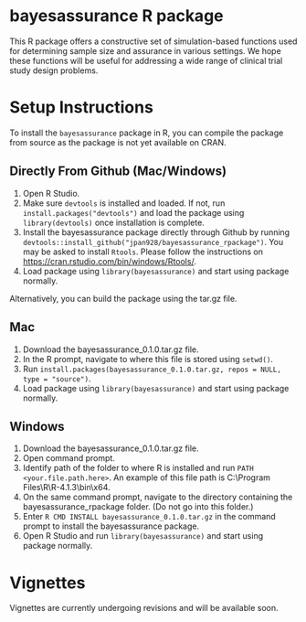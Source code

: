 # bayesassurance R package

This R package offers a constructive set of simulation-based functions
used for determining sample size and assurance in various settings. 
We hope these functions will be useful for addressing a wide range of 
clinical trial study design problems. 

# Setup Instructions

To install the `bayesassurance` package in R, you can compile the package from
source as the package is not yet available on CRAN. 

## Directly From Github (Mac/Windows)
  1. Open R Studio.
  2. Make sure `devtools` is installed and loaded. If not, run `install.packages("devtools")` and 
  load the package using `library(devtools)` once installation is complete. 
  3. Install the bayesassurance package directly through Github by running
  `devtools::install_github("jpan928/bayesassurance_rpackage")`. 
  You may be asked to install `Rtools`. Please follow the instructions
  on https://cran.rstudio.com/bin/windows/Rtools/. 
  4. Load package using `library(bayesassurance)` and start using package normally. 

Alternatively, you can build the package using the tar.gz file.

## Mac
  1. Download the bayesassurance_0.1.0.tar.gz file. 
  2. In the R prompt, navigate to where this file is stored using `setwd()`. 
  3. Run `install.packages(bayesassurance_0.1.0.tar.gz, repos = NULL, type = "source")`. 
  4. Load package using `library(bayesassurance)` and start using package normally. 

 
## Windows
  1. Download the bayesassurance_0.1.0.tar.gz file.
  2. Open command prompt. 
  3. Identify path of the folder to where R is installed and run `PATH <your.file.path.here>`. 
  An example of this file path is C:\Program Files\R\R-4.1.3\bin\x64. 
  4. On the same command prompt, navigate to the directory containing the bayesassurance_rpackage folder.
  (Do not go into this folder.)
  5. Enter `R CMD INSTALL bayesassurance_0.1.0.tar.gz` in the command prompt to install the 
  bayesassurance package. 
  6. Open R Studio and run `library(bayesassurance)` and start using package normally. 
  
  
# Vignettes

Vignettes are currently undergoing revisions and will be available soon. 


